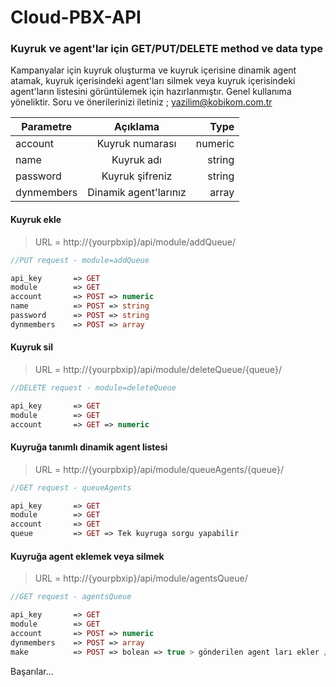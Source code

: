 # Cloud-PBX-API
 
### Kuyruk ve agent'lar için GET/PUT/DELETE method ve data type
Kampanyalar için kuyruk oluşturma ve kuyruk içerisine dinamik agent atamak, kuyruk içerisindeki agent'ları silmek veya kuyruk içerisindeki agent'ların listesini görüntülemek için hazırlanmıştır.
Genel kullanıma yöneliktir.
Soru ve önerilerinizi iletiniz ; yazilim@kobikom.com.tr

| Parametre     | Açıklama               | Type   |
| ------------- |:----------------------:| ------:|
| account       | Kuyruk numarası        | numeric|
| name          | Kuyruk adı             | string |
| password      | Kuyruk şifreniz        | string |
| dynmembers    | Dinamik agent'larınız  | array  |


#### Kuyruk ekle

> URL = http://{yourpbxip}/api/module/addQueue/

```php
//PUT request - module=addQueue

api_key       => GET
module        => GET
account       => POST => numeric
name          => POST => string
password      => POST => string
dynmembers    => POST => array
```

#### Kuyruk sil

> URL = http://{yourpbxip}/api/module/deleteQueue/{queue}/

```php
//DELETE request - module=deleteQueue

api_key       => GET
module        => GET
account       => GET => numeric
```
#### Kuyruğa tanımlı dinamik agent listesi

> URL = http://{yourpbxip}/api/module/queueAgents/{queue}/

```php
//GET request - queueAgents

api_key       => GET
module        => GET
account       => GET
queue         => GET => Tek kuyruga sorgu yapabilir
```

#### Kuyruğa agent eklemek veya silmek

> URL = http://{yourpbxip}/api/module/agentsQueue/

```php
//GET request - agentsQueue

api_key       => GET
module        => GET
account       => POST => numeric
dynmembers    => POST => array
make          => POST => bolean => true > gönderilen agent ları ekler / false > gönderilen agent ları siler
```


Başarılar...
